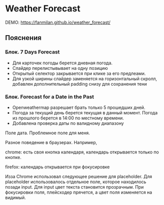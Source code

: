 <h1>Weather Forecast</h1>

DEMO: https://fanmilan.github.io/weather_forecast/

<h2>Пояснения</h2>


<h3>Блок. 7 Days Forecast</h3>

<ul>
  <li>Для карточек погоды берется дневная погода.</li>
  <li>Слайдер перелистывывает на одну позицию</li>
  <li>Открытый селектор закрывается при клике за его предлеами.</li>
  <li>Для узкой ширины слайдер заменяется на горизонтальный скролл, добавлен дополнительный padding снизу для сохранения тени</li>
</ul>


<h3>Блок. Forecast for a Date in the Past</h3>

<ul>
  <li>Openweathermap разрешает брать только 5 прошедших дней.</li>
  <li>Погода за текущий день берется текущая в данный момент. Погода из прошлого берется в 14:00 по местному времени.</li>
  <li>Добавлена проверка даты по валидному диапазону</li>
</ul>

<p>
  Поле дата. Проблемное поле для меня.
  
  Разное поведение в браузерах.
  Например, 
  
  chrome: есть своя кнопка календаря, календарь открывается только по кнопке.
  
  firefox: календарь открывается при фокусировке
  

  Изза Chrome использовал следующее решение для placeholder.
  Для placeholder использовалось отдельное поле, которое находилось позади input. 
  Для input цвет текста становится прозрачным. При фокусировки поля, плейсходер прячется, а цвет поля изменяется на видимый.
  
</p>
